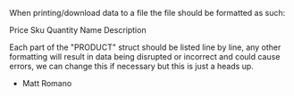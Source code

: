 
When printing/download data to a file the file should be formatted as such:

Price
Sku
Quantity
Name
Description

Each part of the "PRODUCT" struct should be listed line by line,
any other formatting will result in data being disrupted or incorrect and could cause errors,
we can change this if necessary but this is just a heads up.

- Matt Romano

